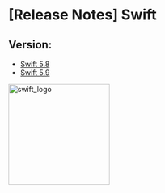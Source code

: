 # [Release Notes] Swift

## Version:

* [Swift 5.8](https://github.com/phatnguyen1006/ReleaseNote-Swift/tree/main/5.8)
* [Swift 5.9]()

<img width="200px" height="200px" src="https://do3z7e6uuakno.cloudfront.net/uploads/event/logo/1078326/da1e24ddd21c00bbf8675e28f80fea19.png" alt="swift_logo" />
